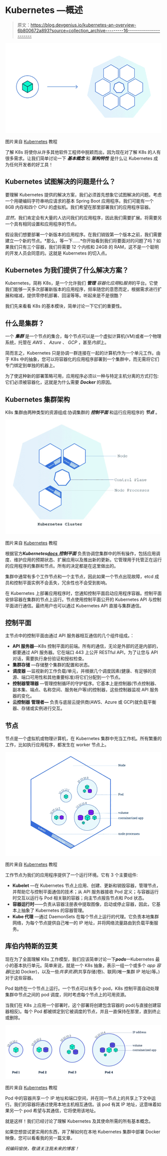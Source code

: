 # Kubernetes —概述

> 原文：<https://blog.devgenius.io/kubernetes-an-overview-6b800672a893?source=collection_archive---------16----------------------->

![](img/d818b3c31484436464681febc8538089.png)

图片来自 [Kubernetes](https://kubernetes.io/docs/tutorials/kubernetes-basics/public/images/module_02.svg?v=1469803628347) 教程

了解 K8s 将使你从许多其他软件工程师中脱颖而出，因为现在对了解 K8s 的人有很多需求。让我们简单讨论一下 ***基本概念*** 和 ***架构特性*** 是什么让 Kubernetes 成为任何开发者的好工具！

## Kubernetes 试图解决的问题是什么？

要理解 Kubernetes 提供的解决方案，我们必须首先想象它试图解决的问题。考虑一个用硬编码字符串响应请求的基本 Spring Boot 应用程序。我们可能有一个 8GB 内存和四个 CPU 的虚拟机。我们希望在那里部署我们的应用程序容器。

*显然*，我们肯定会有大量的人访问我们的应用程序，因此我们需要扩展。将需要另一个具有相同设置和应用程序的节点。

假设我们想要部署一个新版本的应用程序。在我们销毁第一个版本之前，我们需要建立一个新的节点。*那么，等一下……*你开始看到我们将要面对的问题了吗？如果我们只有三个容器，我们将需要 12 个内核和 24GB 的 RAM，这不是一个聪明的开发人员会同意的。这就是 Kubernetes 的切入点。

## Kubernetes 为我们提供了什么解决方案？

Kubernetes，简称 K8s，是一个允许我们 ***管理*** *容器化应用*和*服务*的平台。它使我们能够一天多次部署新版本的应用程序，频率随您的意愿而定，根据需求进行扩展和缩减，提供零停机部署、回滚等等。听起来是不是很酷？

我们先来看看 K8s 的基本模块，简单讨论一下它们的重要性。

## 什么是集群？

一个 ***集群*** 是一个节点的集合，每个节点可以是一个虚拟计算机(VM)或者一个物理系统，托管在 *AWS* 、 *Azure* 、 *GCP* ，甚至*内部*上。

简而言之，Kubernetes 只是协调一群连接在一起的计算机作为一个单元工作。由于 K8s 中的抽象，您可以将容器化的应用程序部署到一个集群中，而无需将它们专门绑定到单独的机器上。

为了使这种新的部署策略可用，应用程序必须以一种与特定主机分离的方式打包:它们必须被容器化，这就是为什么需要 ***Docker*** 的原因。

## Kubernetes 集群架构

K8s 集群由两种类型的资源组成:协调集群的 ***控制平面*** 和运行应用程序的 ***节点*** 。

![](img/bb2ee870093ee17f0f9ace9bfc106a1d.png)

图片来自 [Kubernetes](https://d33wubrfki0l68.cloudfront.net/283cc20bb49089cb2ca54d51b4ac27720c1a7902/34424/docs/tutorials/kubernetes-basics/public/images/module_01_cluster.svg) 教程

根据官方***Kubernetes***[***docs***](https://kubernetes.io/docs/tutorials/kubernetes-basics/_print/#pg-7df66040311338d6098ebeab43ba9afb),***控制平面*** 负责协调您集群中的所有操作，包括应用调度、维护应用的预期状态、扩展应用以及推出新的更新。它管理用于托管正在运行的应用程序的集群和节点。所有的决定都是在这里做出的。

集群中通常有多个工作节点和一个主节点，因此如果一个节点出现故障，etcd 成员和控制平面实例不会丢失，冗余性也不会受到影响。

在 Kubernetes 上部署应用程序时，您通知控制平面启动应用程序容器。控制平面安排容器在集群的节点上运行。节点使用控制平面公开的 Kubernetes API 与控制平面进行通信。最终用户也可以通过 Kubernetes API 直接与集群通信。

## 控制平面

主节点中的控制平面由通过 API 服务器相互通信的几个组件组成。：

*   **API 服务器**—K8s 控制平面的前端。所有的通信，无论是外部的还是内部的，都要通过 API 服务器。它在端口 443 上公开 RESTful API，为了让您与 API 对话，需要执行身份验证和授权检查。
*   **集群存储** —存储整个集群的配置和状态。
*   **调度器** —监视新的工作负载/单元，并根据几个调度因素(健康、有足够的资源、端口可用性和其他重要标准)将它们分配到一个节点。
*   **控制器管理器** —管理控制循环的守护程序。它基本上是控制器(节点控制器、副本集、端点、名称空间、服务帐户等)的控制器，这些控制器监视 API 服务器的变化。
*   **云控制器** **管理者—** 负责与底层云提供商(AWS、Azure 或 GCP)就负载平衡器、存储或实例进行交互。

## 节点

节点是一个虚拟机或物理计算机，在 Kubernetes 集群中充当工作机。所有繁重的工作，比如执行应用程序，都发生在 worker 节点上。

![](img/62c4b509eeae8c2332db6c2caeb74bfc.png)

图片来自 [Kubernetes](https://d33wubrfki0l68.cloudfront.net/5cb72d407cbe2755e581b6de757e0d81760d5b86/a9df9/docs/tutorials/kubernetes-basics/public/images/module_03_nodes.svg) 教程

工作节点为我们的应用程序提供了一个运行环境。它有 3 个主要组件:

*   **Kubelet** —在 Kubernetes 节点上应用、创建、更新和销毁容器，管理节点，并帮助它与控制平面通信的技术；从 API 服务器接收 Pod 定义；与容器运行时交互以运行与 Pod 相关联的容器；向主节点报告节点和 Pod 状态。
*   **容器运行时**——负责从容器注册表中提取图像，启动或停止容器，因此，它基本上抽象了 Kubernetes 的容器管理。
*   **Kube 代理** —通过 DaemonSets 在每个节点上运行的代理。它负责本地集群网络，为每个节点提供自己唯一的 IP 地址，并将网络流量路由到负载平衡服务。

## 库伯内特斯的豆荚

现在为了全面理解 K8s 工作模型，我们应该简单讨论一下***pods***—Kubernetes 最小的基本执行单元。简单来说，就是一个 K8s 抽象，表示一组一个或多个 *app 容器*(比如 Docker)，以及一些*共享资源*(共享存储(卷)、联网(唯一集群 IP 地址)等。)对于这些容器。

Pod 始终在一个节点上运行。一个节点可以有多个 pod，K8s 控制平面自动处理集群中节点之间的 pod 调度，同时考虑每个节点上的可用资源。

当我们在 K8s 上应用一个部署时，这个部署将创建包含容器的 pod(与直接创建容器相反)。每个 Pod 都被绑定到它被调度的节点，并且一直保持在那里，直到终止或删除。

![](img/c8f3cb328435d94526a0680912b51d86.png)

图片来自 [Kubernetes](https://d33wubrfki0l68.cloudfront.net/fe03f68d8ede9815184852ca2a4fd30325e5d15a/98064/docs/tutorials/kubernetes-basics/public/images/module_03_pods.svg) 教程

Pod 中的容器共享一个 IP 地址和端口空间，并在同一节点上的共享上下文中运行。我们的容器将通过使用本地主机相互通信。该 pod 有其 IP 地址，这意味着如果另一个 pod 希望与其通信，它将使用该地址。

就是这样！我们已经讨论了理解 Kubernetes 及其使命所需的所有基本概念。

如果您想尝试更实用的东西，并了解如何在本地 Kubernetes 集群中部署 Docker 映像，您可以看看我的另一篇文章[](/kubernetes-deploying-a-docker-image-to-a-local-cluster-31b46934cd71)*。*

*祝编码愉快，敬请关注我未来的博客！*